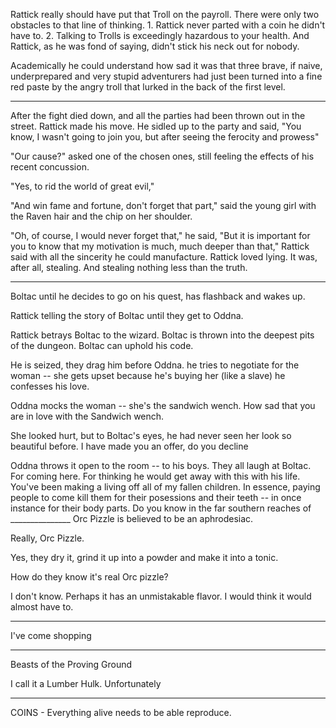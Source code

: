
Rattick really should have put that Troll on the payroll. There were only two obstacles to that line of thinking. 1. Rattick never parted with a coin he didn't have to. 2. Talking to Trolls is exceedingly hazardous to your health. And Rattick, as he was fond of saying, didn't stick his neck out for nobody. 

Academically he could understand how sad it was that three brave, if naive, underprepared and very stupid adventurers had just been turned into a fine red paste by the angry troll that lurked in the back of the first level.

---

After the fight died down, and all the parties had been thrown out in the street. Rattick made his move. He sidled up to the party and said, "You know, I wasn't going to join you, but after seeing the ferocity and prowess"

"Our cause?" asked one of the chosen ones, still feeling the effects of his recent concussion. 

"Yes, to rid the world of great evil,"

"And win fame and fortune, don't forget that part," said the young girl with the Raven hair and the chip on her shoulder. 

"Oh, of course, I would never forget that," he said, "But it is important for you to know that my motivation is much, much deeper than that," Rattick said with all the sincerity he could manufacture. Rattick loved lying. It was, after all, stealing. And stealing nothing less than the truth. 

--- 

Boltac until he decides to go on his quest, has flashback and wakes up. 

Rattick telling the story of Boltac until they get to Oddna.

Rattick betrays Boltac to the wizard. Boltac is thrown into the deepest pits of the dungeon. Boltac can uphold his code. 

He is seized, they drag him before Oddna. he tries to negotiate for the woman -- she gets upset because he's buying her (like a slave) he confesses his love. 

Oddna mocks the woman -- she's the sandwich wench. How sad that you are in love with the Sandwich wench. 

She looked hurt, but to Boltac's eyes, he had never seen her look so beautiful before. I have made you an offer, do you decline

Oddna throws it open to the room -- to his boys. They all laugh at Boltac. For coming here. For thinking he would get away with this with his life. You've been making a living off all of my fallen children. In essence, paying people to come kill them for their posessions and their teeth -- in once instance for their body parts. Do you know in the far southern reaches of _______________ Orc Pizzle is believed to be an aphrodesiac. 

Really, Orc Pizzle. 

Yes, they dry it, grind it up into a powder and make it into a tonic.

How do they know it's real Orc pizzle? 

I don't know. Perhaps it has an unmistakable flavor. I would think it would almost have to. 







---

I've come shopping


---

Beasts of the Proving Ground

I call it a Lumber Hulk. Unfortunately 




---
COINS - Everything alive needs to be able reproduce. 



